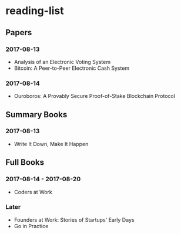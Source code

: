 # reading-list

## Papers
### 2017-08-13
* Analysis of an Electronic Voting System
* Bitcoin: A Peer-to-Peer Electronic Cash System

### 2017-08-14
* Ouroboros: A Provably Secure Proof-of-Stake Blockchain Protocol

## Summary Books
### 2017-08-13
* Write It Down, Make It Happen

## Full Books
### 2017-08-14 - 2017-08-20
* Coders at Work

### Later
* Founders at Work: Stories of Startups' Early Days
* Go in Practice
